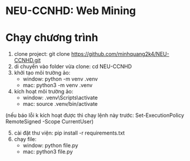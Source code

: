 # NEU-CCNHD: Web Mining

# Chạy chương trình

1. clone project: git clone https://github.com/minhquang2k4/NEU-CCNHD.git
2. di chuyển vào folder vừa clone: cd NEU-CCNHD
3. khởi tạo môi trường ảo:
   + window: python -m venv .venv
   + mac: python3 -m venv .venv
4. kích hoạt môi trường ảo:
   + window: .venv\Scripts\activate
   + mac: source .venv/bin/activate

(nếu báo lỗi k kích hoạt được thì chạy lệnh này trước: Set-ExecutionPolicy RemoteSigned -Scope CurrentUser)

5. cài đặt thư viện: pip install -r requirements.txt
6. chạy file:
   * window: python file.py
   * mac: python3 file.py
